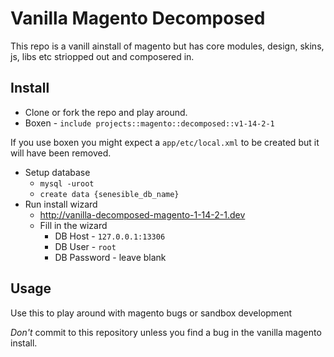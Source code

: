 # Vanilla Magento Decomposed

This repo is a vanill ainstall of magento but has core modules, design, skins, js, libs etc striopped out and composered in.

## Install

* Clone or fork the repo and play around.
* Boxen - `include projects::magento::decomposed::v1-14-2-1`

If you use boxen you might expect a `app/etc/local.xml` to be created but it will have been removed.

* Setup database
  * `mysql -uroot`
  * `create data {senesible_db_name}`
* Run install wizard
  * http://vanilla-decomposed-magento-1-14-2-1.dev
  * Fill in the wizard
    * DB Host - `127.0.0.1:13306`
    * DB User - `root`
    * DB Password - leave blank


## Usage

Use this to play around with magento bugs or sandbox development 

*Don't* commit to this repository unless you find a bug in the vanilla magento install.
